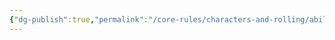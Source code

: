 ```yaml
---
{"dg-publish":true,"permalink":"/core-rules/characters-and-rolling/ability-check-combinations/will-will/"}
---
```


